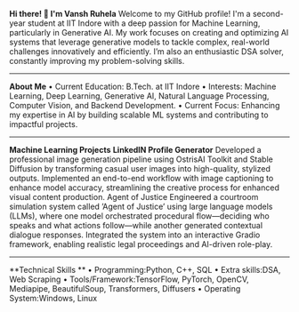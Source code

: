 **Hi there! 👋 I'm Vansh Ruhela**
Welcome to my GitHub profile! I'm a second-year student at IIT Indore with a deep passion for Machine Learning, particularly in Generative AI. My work focuses on creating and optimizing AI systems that leverage generative models to tackle complex, real-world challenges innovatively and efficiently. I’m also an enthusiastic DSA solver, constantly improving my problem-solving skills.
________________________________________
**About Me**
•	Current Education: B.Tech. at IIT Indore
•	Interests: Machine Learning, Deep Learning, Generative AI, Natural Language Processing, Computer Vision, and Backend Development.
•	Current Focus: Enhancing my expertise in AI by building scalable ML systems and contributing to impactful projects.
________________________________________
**Machine Learning Projects**
**LinkedIN Profile Generator**
Developed a professional image generation pipeline using OstrisAI Toolkit and Stable Diffusion by transforming casual user images into high-quality, stylized outputs. Implemented an end-to-end workflow with image captioning to enhance model accuracy, streamlining the creative process for enhanced visual content production.
Agent of Justice 
Engineered a courtroom simulation system called ’Agent of Justice’ using large language models (LLMs), where one model orchestrated procedural flow—deciding who speaks and what actions follow—while another generated contextual dialogue responses. Integrated the system into an interactive Gradio framework, enabling realistic legal proceedings and AI-driven role-play.
________________________________________
**Technical Skills **
• Programming:Python, C++, SQL • Extra skills:DSA, Web Scraping 
• Tools/Framework:TensorFlow, PyTorch, OpenCV, Mediapipe, BeautifulSoup, Transformers, Diffusers 
• Operating System:Windows, Linux


